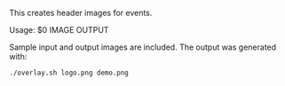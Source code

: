 This creates header images for events.

Usage: $0 IMAGE OUTPUT

Sample input and output images are included. The output was generated with:

    ./overlay.sh logo.png demo.png
